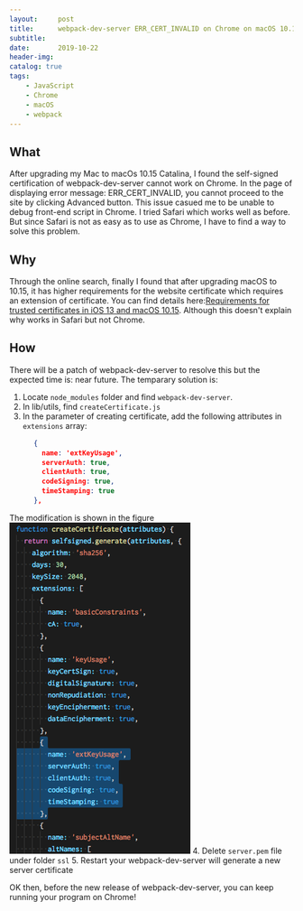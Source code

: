 ```yaml
---
layout:     post
title:      webpack-dev-server ERR_CERT_INVALID on Chrome on macOS 10.15 (Catalina)
subtitle:   
date:       2019-10-22
header-img:
catalog: true
tags:
    - JavaScript
    - Chrome
    - macOS
    - webpack
---
```


## What
After upgrading my Mac to macOs 10.15 Catalina, I found the self-signed certification of webpack-dev-server cannot work on Chrome.
In the page of displaying error message: ERR_CERT_INVALID, you cannot proceed to the site by clicking Advanced button.  This issue casued me to be unable to debug front-end script in Chrome.  I tried Safari which works well as before.  But since Safari is not as easy as to use as Chrome, I have to find a way to solve this problem. 

## Why
Through the online search, finally I found that after upgrading macOS to 10.15, it has higher requirements for the website certificate which requires an extension of certificate.  You can find details here:[Requirements for trusted certificates in iOS 13 and macOS 10.15](https://support.apple.com/en-us/HT210176).  Although this doesn't explain why works in Safari but not Chrome.

## How
There will be a patch of webpack-dev-server to resolve this but the expected time is: near future.  The temparary solution is:

1. Locate `node_modules` folder and find `webpack-dev-server`.
2. In lib/utils, find `createCertificate.js`
3. In the parameter of creating certificate, add the following attributes in `extensions` array:
``` json
      {
        name: 'extKeyUsage',
        serverAuth: true,
        clientAuth: true,
        codeSigning: true,
        timeStamping: true
      },
```
The modification is shown in the figure
![createCertificate](/img/webpack-dev-server-createCertificate.png)
4. Delete `server.pem` file under folder `ssl`
5. Restart your webpack-dev-server will generate a new server certificate

OK then, before the new release of webpack-dev-server, you can keep running your program on Chrome!